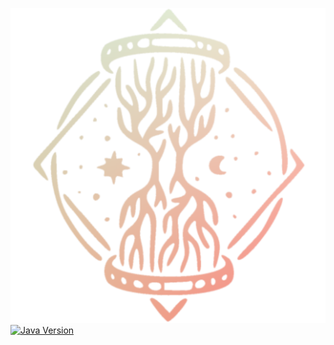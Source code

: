![logo](kronos_logo.svg)
[![Java Version](https://img.shields.io/badge/Java-17.0.2-red)](https://www.oracle.com/java/technologies/java-se-glance.html)
